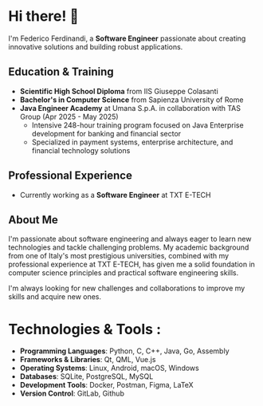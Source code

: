 # Hi there! 👋
I'm Federico Ferdinandi, a **Software Engineer** passionate about creating innovative solutions and building robust applications.

## Education & Training
- **Scientific High School Diploma** from IIS Giuseppe Colasanti
- **Bachelor's in Computer Science** from Sapienza University of Rome
- **Java Engineer Academy** at Umana S.p.A. in collaboration with TAS Group (Apr 2025 - May 2025)
  - Intensive 248-hour training program focused on Java Enterprise development for banking and financial sector
  - Specialized in payment systems, enterprise architecture, and financial technology solutions

## Professional Experience
- Currently working as a **Software Engineer** at TXT E-TECH

## About Me
I'm passionate about software engineering and always eager to learn new technologies and tackle challenging problems. My academic background from one of Italy's most prestigious universities, combined with my professional experience at TXT E-TECH, has given me a solid foundation in computer science principles and practical software engineering skills.

I'm always looking for new challenges and collaborations to improve my skills and acquire new ones.


# Technologies & Tools :
- **Programming Languages**: Python, C, C++, Java, Go, Assembly
- **Frameworks & Libraries**: Qt, QML, Vue.js
- **Operating Systems**: Linux, Android, macOS, Windows
- **Databases**: SQLite, PostgreSQL, MySQL
- **Development Tools**: Docker, Postman, Figma, LaTeX
- **Version Control**: GitLab, Github

